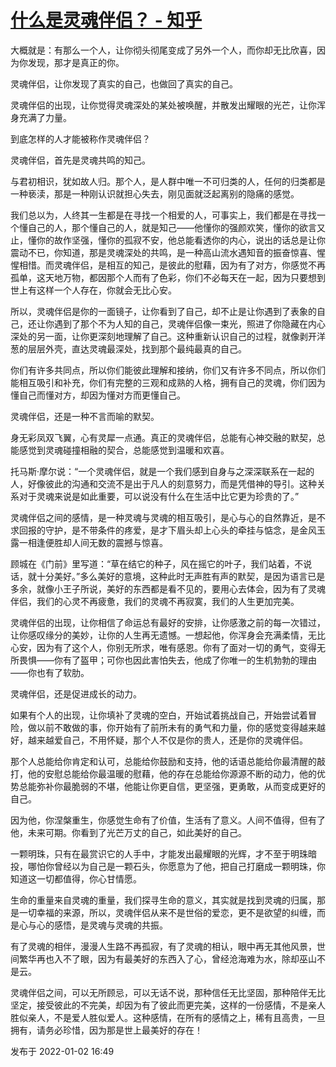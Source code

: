 # [什么是灵魂伴侣？ - 知乎](https://zhuanlan.zhihu.com/p/452604380)

大概就是：有那么一个人，让你彻头彻尾变成了另外一个人，而你却无比欣喜，因为你发现，那才是真正的你。

灵魂伴侣，让你发现了真实的自己，也做回了真实的自己。

灵魂伴侣的出现，让你觉得灵魂深处的某处被唤醒，并散发出耀眼的光芒，让你浑身充满了力量。

到底怎样的人才能被称作灵魂伴侣？

灵魂伴侣，首先是灵魂共鸣的知己。

与君初相识，犹如故人归。那个人，是人群中唯一不可归类的人，任何的归类都是一种亵渎，那是一种刚认识就担心失去，刚见面就泛起离别的隐痛的感觉。

我们总以为，人终其一生都是在寻找一个相爱的人，可事实上，我们都是在寻找一个懂自己的人，那个懂自己的人，就是知己——他懂你的强颜欢笑，懂你的欲言又止，懂你的故作坚强，懂你的孤寂不安，他总能看透你的内心，说出的话总是让你震动不已，你知道，那是灵魂深处的共鸣，是一种高山流水遇知音的振奋惊喜、惺惺相惜。而灵魂伴侣，是相互的知己，是彼此的慰藉，因为有了对方，你感觉不再孤单，这天地万物，都因那个人而有了色彩，你们不必每天在一起，因为只要想到世上有这样一个人存在，你就会无比心安。

所以，灵魂伴侣是你的一面镜子，让你看到了自己，却不止是让你遇到了表象的自己，还让你遇到了那个不为人知的自己，灵魂伴侣像一束光，照进了你隐藏在内心深处的另一面，让你更深刻地理解了自己。这种重新认识自己的过程，就像剥开洋葱的层层外壳，直达灵魂最深处，找到那个最纯最真的自己。

你们有许多共同点，所以你们能彼此理解和接纳，你们又有许多不同点，所以你们能相互吸引和补充，你们有完整的三观和成熟的人格，拥有自己的灵魂，你们因为懂自己而懂对方，却因为懂对方而更懂自己。

灵魂伴侣，还是一种不言而喻的默契。

身无彩凤双飞翼，心有灵犀一点通。真正的灵魂伴侣，总能有心神交融的默契，总能感觉到灵魂碰撞相融的契合，总能感觉到温暖和欢喜。

托马斯·摩尔说：“一个灵魂伴侣，就是一个我们感到自身与之深深联系在一起的人，好像彼此的沟通和交流不是出于凡人的刻意努力，而是凭借神的导引。这种关系对于灵魂来说是如此重要，可以说没有什么在生活中比它更为珍贵的了。”

灵魂伴侣之间的感情，是一种灵魂与灵魂的相互吸引，是心与心的自然靠近，是不求回报的守护，是不带条件的疼爱，是才下眉头却上心头的牵挂与惦念，是金风玉露一相逢便胜却人间无数的震撼与惊喜。

顾城在《门前》里写道：“草在结它的种子，风在摇它的叶子，我们站着，不说话，就十分美好。”多么美好的意境，这种此时无声胜有声的默契，是因为语言已是多余，就像小王子所说，美好的东西都是看不见的，要用心去体会，因为有了灵魂伴侣，我们的心灵不再疲惫，我们的灵魂不再寂寞，我们的人生更加完美。

灵魂伴侣的出现，让你相信了命运总有最好的安排，让你感激之前的每一次错过，让你感叹缘分的美妙，让你的人生再无遗憾。一想起他，你浑身会充满柔情，无比心安，因为有了这个人，你别无所求，唯有感恩。你有了面对一切的勇气，变得无所畏惧——你有了盔甲；可你也因此害怕失去，他成了你唯一的生机勃勃的理由——你也有了软肋。

灵魂伴侣，还是促进成长的动力。

如果有个人的出现，让你填补了灵魂的空白，开始试着挑战自己，开始尝试着冒险，做以前不敢做的事，你开始有了前所未有的勇气和力量，你的感觉变得越来越好，越来越爱自己，不用怀疑，那个人不仅是你的贵人，还是你的灵魂伴侣。

那个人总能给你肯定和认可，总能给你鼓励和支持，他的话语总能给你最清醒的敲打，他的安慰总能给你最温暖的慰藉，他的存在总能给你源源不断的动力，他的优势总能弥补你最脆弱的不堪，他能让你更自信，更坚强，更勇敢，从而变成更好的自己。

因为他，你涅槃重生，你感觉生命有了价值，生活有了意义。人间不值得，但有了他，未来可期。你看到了光芒万丈的自己，如此美好的自己。

一颗明珠，只有在最赏识它的人手中，才能发出最耀眼的光辉，才不至于明珠暗投，哪怕你曾经以为自己是一颗石头，你愿意为了他，把自己打磨成一颗明珠，你知道这一切都值得，你心甘情愿。

生命的重量来自灵魂的重量，我们探寻生命的意义，其实就是找到灵魂的归属，那是一切幸福的来源，所以，灵魂伴侣从来不是世俗的爱恋，更不是欲望的纠缠，而是心与心的感悟，是灵魂与灵魂的共振。

有了灵魂的相伴，漫漫人生路不再孤寂，有了灵魂的相认，眼中再无其他风景，世间繁华再也入不了眼，因为有最美好的东西入了心，曾经沧海难为水，除却巫山不是云。

灵魂伴侣之间，可以无所顾忌，可以无话不说，那种信任无比坚固，那种陪伴无比坚定，接受彼此的不完美，却因为有了彼此而更完美，这样的一份感情，不是亲人胜似亲人，不是爱人胜似爱人。这种感情，在所有的感情之上，稀有且高贵，一旦拥有，请务必珍惜，因为那是世上最美好的存在！

发布于 2022-01-02 16:49
